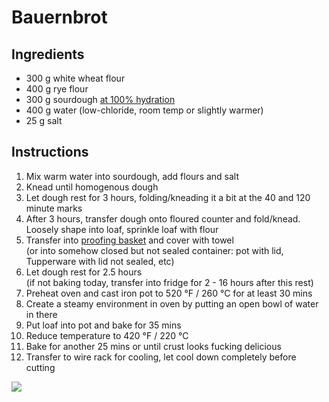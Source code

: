 
# Bauernbrot

## Ingredients
- 300 g white wheat flour
- 400 g rye flour
- 300 g sourdough [at 100% hydration](https://www.culturesforhealth.com/hydration-sourdough-starter)
- 400 g water (low-chloride, room temp or slightly warmer)
-  25 g salt

## Instructions

1. Mix warm water into sourdough, add flours and salt
1. Knead until homogenous dough
1. Let dough rest for 3 hours, folding/kneading it a bit at the 40 and 120 minute marks
1. After 3 hours, transfer dough onto floured counter and fold/knead. Loosely shape into loaf, sprinkle loaf with flour
1. Transfer into [proofing basket](http://www.amazon.com/Round-Proofing-Basket-Banneton-Brotform/dp/B006WBMT0K) and cover with towel   
   (or into somehow closed but not sealed container: pot with lid, Tupperware with lid not sealed, etc)
1. Let dough rest for 2.5 hours  
   (if not baking today, transfer into fridge for 2 - 16 hours after this rest)
1. Preheat oven and cast iron pot to 520 °F / 260 °C for at least 30 mins
1. Create a steamy environment in oven by putting an open bowl of water in there
1. Put loaf into pot and bake for 35 mins
1. Reduce temperature to 420 °F / 220 °C
1. Bake for another 25 mins or until crust looks fucking delicious
1. Transfer to wire rack for cooling, let cool down completely before cutting

![](https://www.schwaelmer-brotladen.de/img/backhaus/produkte/brot-w379.jpg)
